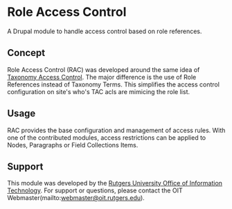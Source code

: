 # Role Access Control

A Drupal module to handle access control based on role references.

## Concept

Role Access Control (RAC) was developed around the same idea of [Taxonomy Access
Control](https://www.drupal.org/project/tac_lite). The major difference is the
use of Role References instead of Taxonomy Terms. This simplifies the access
control configuration on site's who's TAC acls are mimicing the role list.

## Usage

RAC provides the base configuration and management of access rules. With one of
the contributed modules, access restrictions can be applied to Nodes, Paragraphs
or Field Collections Items.

## Support

This module was developed by the [Rutgers University Office of Information
Technology](https://oit.rutgers.edu). For support or questions, please contact
the OIT Webmaster(mailto:webmaster@oit.rutgers.edu).
